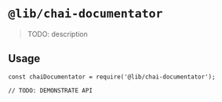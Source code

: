# `@lib/chai-documentator`

> TODO: description

## Usage

```
const chaiDocumentator = require('@lib/chai-documentator');

// TODO: DEMONSTRATE API
```
